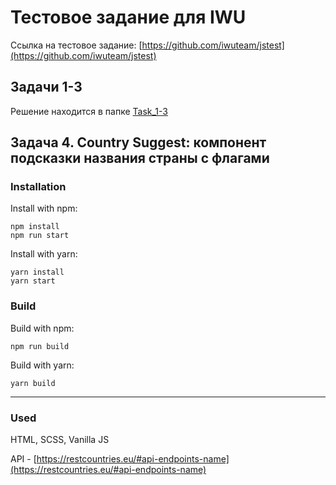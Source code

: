# Тестовое задание для IWU

Ссылка на тестовое задание: [https://github.com/iwuteam/jstest](https://github.com/iwuteam/jstest)

## Задачи 1-3

Решение находится в папке [Task_1-3](https://github.com/annaign/test-iwu/Task_1-3)

## Задача 4. Country Suggest: компонент подсказки названия страны с флагами

### Installation

Install with npm:

```
npm install
npm run start
```

Install with yarn:

```
yarn install
yarn start
```

### Build

Build with npm:

```
npm run build
```

Build with yarn:

```
yarn build
```

---

### Used

HTML, SCSS, Vanilla JS

API - [https://restcountries.eu/#api-endpoints-name](https://restcountries.eu/#api-endpoints-name)

